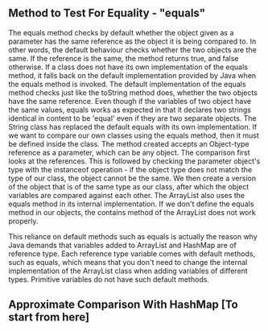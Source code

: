 ## Method to Test For Equality - "equals"
The equals method checks by default whether the object given as a parameter has the same reference as the object it is being compared to. In other words, the default behaviour checks whether the two objects are the same. If the reference is the same, the method returns true, and false otherwise.
If a class does not have its own implementation of the equals method,  it falls back on the default implementation provided by Java when the equals method is invoked. The default implementation of the equals method checks just like the toString method does, whether the two objects have the same reference.
Even though if the variables of two object have the same values, equals works as expected in that it declares two strings identical in content to be 'equal' even if they are two separate objects. The String class has replaced the default equals with its own implementation.
If we want to compare our own classes using the equals method, then it must be defined inside the class. The method created accepts an Object-type reference as a parameter, which can be any object. The comparison first looks at the references. This is followed by checking the parameter object's type with the instanceof operation - if the object type does not match the type of our class, the object cannot be the same. We then create a version of the object that is of the same type as our class, after which the object variables are compared against each other.
The ArrayList also uses the equals method in its internal implementation. If we don't define the equals method in our objects, the contains method of the ArrayList does not work properly.

This reliance on default methods such as equals is actually the reason why Java demands that variables added to ArrayList and HashMap are of reference type. Each reference type variable comes with default methods, such as equals, which means that you don't need to change the internal implementation of the ArrayList class when adding variables of different types. Primitive variables do not have such default methods.

## Approximate Comparison With HashMap [To start from here]

